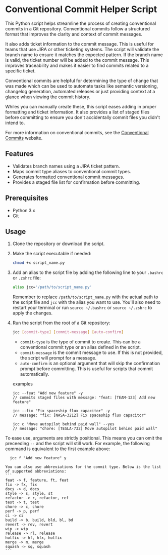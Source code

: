 # Conventional Commit Helper Script

This Python script helps streamline the process of creating conventional commits in a Git repository. Conventional commits follow a structured format that improves the clarity and context of commit messages.

It also adds ticket information to the commit message. This is useful for teams that use JIRA or other ticketing systems. The script will validate the branch name to ensure it matches the expected pattern. If the branch name is valid, the ticket number will be added to the commit message. This improves traceability and makes it easier to find commits related to a specific ticket. 

Conventional commits are helpful for determining the type of change that was made which can be used to automate tasks like semantic versioning, changelog generation, automated releases or just providing context at a glance when viewing the commit history.

Whiles you can manually create these, this script eases adding in proper formatting and ticket information. It also provides a list of staged files before committing to ensure you don't accidentally commit files you didn't intend to.

For more information on conventional commits, see the [Conventional Commits](https://www.conventionalcommits.org/en/v1.0.0/) website.

## Features

- Validates branch names using a JIRA ticket pattern.
- Maps commit type aliases to conventional commit types.
- Generates formatted conventional commit messages.
- Provides a staged file list for confirmation before committing.

## Prerequisites

- Python 3.x
- Git

## Usage

1. Clone the repository or download the script.
2. Make the script executable if needed:
   
   ```bash
   chmod +x script_name.py
    ```
3. Add an alias to the script file by adding the following line to your `.bashrc` or `.zshrc` file:
    
    ```bash
    alias jcc='/path/to/script_name.py'
    ```

    Remember to replace `/path/to/script_name.py` with the actual path to the script file and `jcc` with the alias you want to use. You'll also need to restart your terminal or run `source ~/.bashrc` or `source ~/.zshrc` to apply the changes.

4. Run the script from the root of a Git repository:
    
    ```bash
    jcc [commit-type] [commit-message] [auto-confirm]
    ``` 
    - `commit-type` is the type of commit to create. This can be a conventional commit type or an alias defined in the script.
    - `commit-message` is the commit message to use. If this is not provided, the script will prompt for a message.
    - `auto-confirm` is an optional argument that will skip the confirmation prompt before committing. This is useful for scripts that commit automatically.


    examples
    ```
    jcc --feat "Add new feature" -y 
    // commits staged files with message: "feat: [TEAM-123] Add new feature"

    jcc --fix "Fix spaceship flux capacitor" -y
    // message: "fix: [NASA-3212] Fix spaceship flux capacitor"

    jcc c "Move autopilot behind paid wall" --yes
    // message: "chore: [TESLA-732] Move autopilot behind paid wall"
    ```
To ease use, arguments are strictly positional. This means you can omit the preceeding `--` and the script will still work. For example, the following command is equivalent to the first example above:

  ```
    jcc f "Add new feature" y
  ```

    You can also use abbreviations for the commit type. Below is the list of supported abbreviations:
    ```
    feat -> f, feature, ft, feat
    fix -> fx, fix
    docs -> d, docs
    style -> s, style, st
    refactor -> r, refactor, ref
    test -> t, test
    chore -> c, chore
    perf -> p, perf
    ci -> ci
    build -> b, build, bld, bl, bd
    revert -> rev, revert
    wip -> wip
    release -> rl, release
    hotfix -> hf, hfx, hotfix
    merge -> m, merge
    squash -> sq, squash
    ```
    


